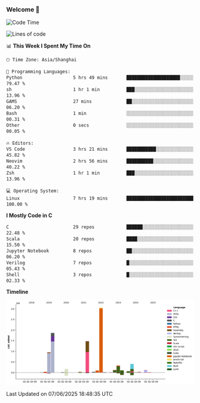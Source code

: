 ### Welcome 👋

<!--START_SECTION:waka-->
![Code Time](http://img.shields.io/badge/Code%20Time-2%2C045%20hrs%204%20mins-blue)

![Lines of code](https://img.shields.io/badge/From%20Hello%20World%20I%27ve%20Written-8.9%20million%20lines%20of%20code-blue)

📊 **This Week I Spent My Time On** 

```text
🕑︎ Time Zone: Asia/Shanghai

💬 Programming Languages: 
Python                   5 hrs 49 mins       ████████████████████░░░░░   79.47 % 
sh                       1 hr 1 min          ███░░░░░░░░░░░░░░░░░░░░░░   13.96 % 
GAMS                     27 mins             ██░░░░░░░░░░░░░░░░░░░░░░░   06.20 % 
Bash                     1 min               ░░░░░░░░░░░░░░░░░░░░░░░░░   00.31 % 
Other                    0 secs              ░░░░░░░░░░░░░░░░░░░░░░░░░   00.05 % 

🔥 Editors: 
VS Code                  3 hrs 21 mins       ███████████░░░░░░░░░░░░░░   45.82 % 
Neovim                   2 hrs 56 mins       ██████████░░░░░░░░░░░░░░░   40.22 % 
Zsh                      1 hr 1 min          ███░░░░░░░░░░░░░░░░░░░░░░   13.96 % 

💻 Operating System: 
Linux                    7 hrs 19 mins       █████████████████████████   100.00 % 
```

**I Mostly Code in C** 

```text
C                        29 repos            ██████░░░░░░░░░░░░░░░░░░░   22.48 % 
Scala                    20 repos            ████░░░░░░░░░░░░░░░░░░░░░   15.50 % 
Jupyter Notebook         8 repos             ██░░░░░░░░░░░░░░░░░░░░░░░   06.20 % 
Verilog                  7 repos             █░░░░░░░░░░░░░░░░░░░░░░░░   05.43 % 
Shell                    3 repos             █░░░░░░░░░░░░░░░░░░░░░░░░   02.33 % 
```



**Timeline**

![Lines of Code chart](https://raw.githubusercontent.com/Bohan-hu/Bohan-hu/master/assets/bar_graph.png)


 Last Updated on 07/06/2025 18:48:35 UTC
<!--END_SECTION:waka-->



